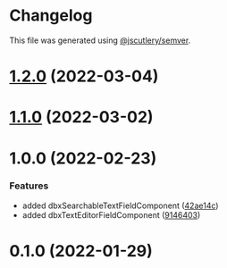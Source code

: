 # Changelog

This file was generated using [@jscutlery/semver](https://github.com/jscutlery/semver).

# [1.2.0](https://github.com/dereekb/dbcomponents/compare/v1.1.0...v1.2.0) (2022-03-04)



# [1.1.0](https://github.com/dereekb/dbcomponents/compare/v1.0.0...v1.1.0) (2022-03-02)



# 1.0.0 (2022-02-23)


### Features

* added dbxSearchableTextFieldComponent ([42ae14c](https://github.com/dereekb/dbcomponents/commit/42ae14c7709f6603db676c94f1df2017fdad59ca))
* added dbxTextEditorFieldComponent ([9146403](https://github.com/dereekb/dbcomponents/commit/9146403e26e7647181f66435db3597f0f64853ec))



# 0.1.0 (2022-01-29)
